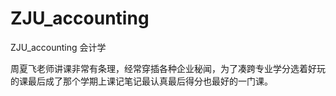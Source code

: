# ZJU_accounting

ZJU_accounting 会计学

周夏飞老师讲课非常有条理，经常穿插各种企业秘闻，为了凑跨专业学分选着好玩的课最后成了那个学期上课记笔记最认真最后得分也最好的一门课。
